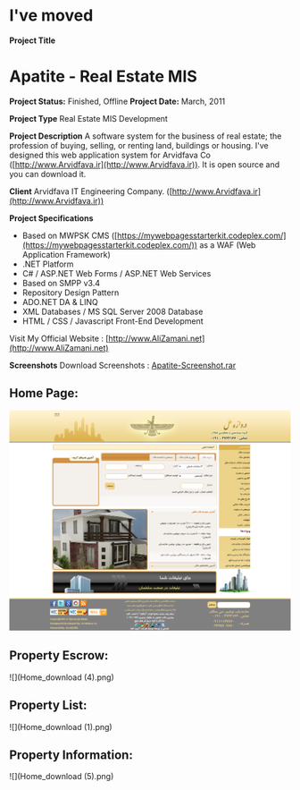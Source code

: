 # I've moved

**Project Title**
# Apatite - Real Estate MIS

**Project Status:** Finished, Offline
**Project Date:** March, 2011

**Project Type**
Real Estate MIS Development

**Project Description**
A software system for the business of real estate; the profession of buying, selling, or renting land, buildings or housing. I've designed this web application system for Arvidfava Co ([http://www.Arvidfava.ir](http://www.Arvidfava.ir)). It is open source and you can download it.

**Client**
Arvidfava IT Engineering Company. ([http://www.Arvidfava.ir](http://www.Arvidfava.ir))

**Project Specifications**
* Based on MWPSK CMS ([https://mywebpagesstarterkit.codeplex.com/](https://mywebpagesstarterkit.codeplex.com/)) as a WAF (Web Application Framework)
* .NET Platform
* C# / ASP.NET Web Forms / ASP.NET Web Services
* Based on SMPP v3.4
* Repository Design Pattern
* ADO.NET DA & LINQ
* XML Databases / MS SQL Server 2008 Database
* HTML / CSS / Javascript Front-End Development

Visit My Official Website : [http://www.AliZamani.net](http://www.AliZamani.net)

**Screenshots**
Download Screenshots : [Apatite-Screenshot.rar](Home_Apatite-Screenshot.rar)
## Home Page:
![](Home_www_amlakemelal_ir.png)

## Property Escrow:
![](Home_download (4).png)

## Property List:
![](Home_download (1).png)

## Property Information:
![](Home_download (5).png)